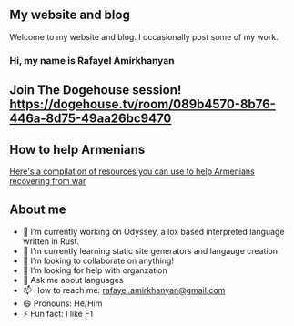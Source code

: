 ## My website and blog


Welcome to my website and blog. I occasionally post some of my work.

### Hi, my name is Rafayel Amirkhanyan

## Join The Dogehouse session! https://dogehouse.tv/room/089b4570-8b76-446a-8d75-49aa26bc9470
## How to help Armenians

[Here's a compilation of resources you can use to help Armenians recovering from war](https://helparmenians.carrd.co/)

## About me

- 🔭 I’m currently working on Odyssey, a lox based interpreted language written in Rust.
- 🌱 I’m currently learning static site generators and langauge creation
- 👯 I’m looking to collaborate on anything!
- 🤔 I’m looking for help with organzation
- 💬 Ask me about languages
- 📫 How to reach me: rafayel.amirkhanyan@gmail.com
- 😄 Pronouns: He/Him
- ⚡ Fun fact: I like F1

